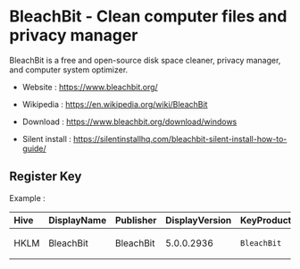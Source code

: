 # BleachBit - Clean computer files and privacy manager

BleachBit is a free and open-source disk space cleaner, privacy manager,
and computer system optimizer.

* Website : https://www.bleachbit.org/
* Wikipedia : https://en.wikipedia.org/wiki/BleachBit

* Download : https://www.bleachbit.org/download/windows
* Silent install : https://silentinstallhq.com/bleachbit-silent-install-how-to-guide/


## Register Key

Example :

 | Hive | DisplayName | Publisher | DisplayVersion | KeyProduct | UninstallExe |
 |:---- |:----------- |:--------- |:-------------- |:---------- |:------------ |
 | HKLM | BleachBit | BleachBit | 5.0.0.2936 | `BleachBit` | `"C:\Program Files (x86)\BleachBit\uninstall.exe" /allusers` |
